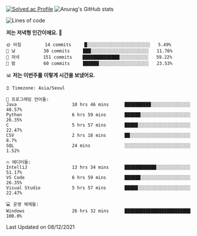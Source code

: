 

<!--
**PungwonLee/PungwonLee** is a ✨ _special_ ✨ repository because its `README.md` (this file) appears on your GitHub profile.

Here are some ideas to get you started:

- 🔭 I’m currently working on ...
- 🌱 I’m currently learning ...
- 👯 I’m looking to collaborate on ...
- 🤔 I’m looking for help with ...
- 💬 Ask me about ...
- 📫 How to reach me: ...
- 😄 Pronouns: ...
- ⚡ Fun fact: ...
-->
[![Solved.ac Profile](http://mazassumnida.wtf/api/v2/generate_badge?boj=vnddnjs00)](https://solved.ac/vnddnjs00/)
![Anurag's GitHub stats](https://github-readme-stats.vercel.app/api?username=PungwonLee&show_icons=true&theme=radical)
<!--START_SECTION:waka-->
![Lines of code](https://img.shields.io/badge/%EC%A0%80%EB%8A%94%20%EC%97%AC%ED%83%9C%EA%B9%8C%EC%A7%80%20-82%20Thousand%20%EC%A4%84%EC%9D%98%20%EC%BD%94%EB%93%9C%EB%A5%BC%20%EC%9E%91%EC%84%B1%ED%96%88%EC%96%B4%EC%9A%94.-blue)

**저는 저녁형 인간이에요. 🦉** 

```text
🌞 아침         14 commits     █░░░░░░░░░░░░░░░░░░░░░░░░   5.49% 
🌆 낮　         30 commits     ███░░░░░░░░░░░░░░░░░░░░░░   11.76% 
🌃 저녁         151 commits    ██████████████░░░░░░░░░░░   59.22% 
🌙 밤　         60 commits     ██████░░░░░░░░░░░░░░░░░░░   23.53%

```


📊 **저는 이번주를 이렇게 시간을 보냈어요.** 

```text
⌚︎ Timezone: Asia/Seoul

💬 프로그래밍 언어들: 
Java                     10 hrs 46 mins      ██████████░░░░░░░░░░░░░░░   40.57% 
Python                   6 hrs 59 mins       ██████░░░░░░░░░░░░░░░░░░░   26.35% 
C                        5 hrs 57 mins       █████░░░░░░░░░░░░░░░░░░░░   22.47% 
CSV                      2 hrs 18 mins       ██░░░░░░░░░░░░░░░░░░░░░░░   8.7% 
SQL                      24 mins             ░░░░░░░░░░░░░░░░░░░░░░░░░   1.52%

🔥 에디터들: 
IntelliJ                 13 hrs 34 mins      ████████████░░░░░░░░░░░░░   51.17% 
VS Code                  6 hrs 59 mins       ██████░░░░░░░░░░░░░░░░░░░   26.35% 
Visual Studio            5 hrs 57 mins       █████░░░░░░░░░░░░░░░░░░░░   22.47%

💻 운영 체제들: 
Windows                  26 hrs 32 mins      █████████████████████████   100.0%

```


 Last Updated on 08/12/2021
<!--END_SECTION:waka-->
